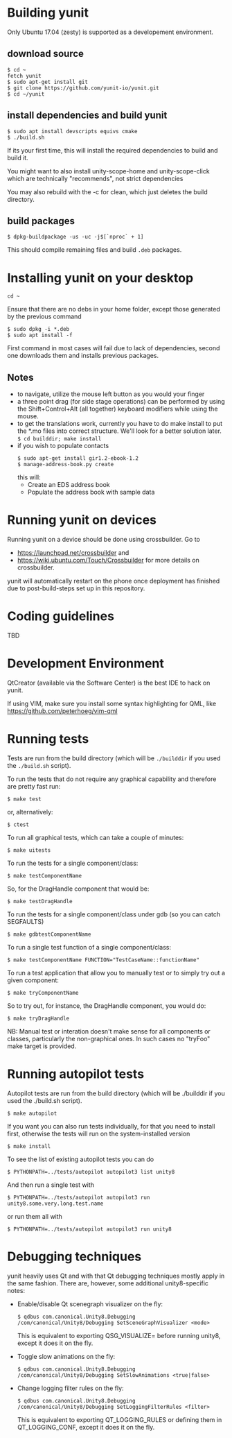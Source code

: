 Building yunit
==============

Only Ubuntu 17.04 (zesty) is supported as a developement environment.

download source
---------------
  ```
  $ cd ~
  fetch yunit
  $ sudo apt-get install git
  $ git clone https://github.com/yunit-io/yunit.git
  $ cd ~/yunit
  ```

install dependencies and build yunit
------------------------------------
  ```
  $ sudo apt install devscripts equivs cmake
  $ ./build.sh
  ```

  If its your first time, this will install the required dependencies to build and
  build it.

  You might want to also install unity-scope-home and unity-scope-click which
  are technically "recommends", not strict dependencies

You may also rebuild with the -c for clean, which just deletes the build
directory.

build packages
--------------
  ```
  $ dpkg-buildpackage -us -uc -j$[`nproc` + 1]
  ```
This should compile remaining files and build `.deb` packages.

Installing yunit on your desktop
================================
  ```
  cd ~
  ```
  Ensure that there are no debs in your home folder, except those generated by the previous command
  ```
  $ sudo dpkg -i *.deb
  $ sudo apt install -f
  ```
First command in most cases will fail due to lack of dependencies, second one downloads them and installs previous packages.

Notes
-----
- to navigate, utilize the mouse left button as you would your finger
- a three point drag (for side stage operations) can be performed by using
  the Shift+Control+Alt (all together) keyboard modifiers while using the mouse.
- to get the translations work, currently you have to do make install to
  put the *.mo files into correct structure. We'll look for a better solution
  later.
  `$ cd builddir; make install`
- if you wish to populate contacts
  ```
  $ sudo apt-get install gir1.2-ebook-1.2
  $ manage-address-book.py create
  ```
  this will:
    - Create an EDS address book
    - Populate the address book with sample data


Running yunit on devices
============================

Running yunit on a device should be done using crossbuilder.
Go to 
* https://launchpad.net/crossbuilder and
* https://wiki.ubuntu.com/Touch/Crossbuilder 
for more details on crossbuilder.

yunit will automatically restart on the phone once deployment
has finished due to post-build-steps set up in this repository.

Coding guidelines
=================

TBD

Development Environment
=======================

QtCreator (available via the Software Center) is the best IDE to hack on
yunit.

If using VIM, make sure you install some syntax highlighting for QML, like
https://github.com/peterhoeg/vim-qml

Running tests
=============

Tests are run from the build directory (which will be `./builddir` if you used
the `./build.sh` script).

To run the tests that do not require any graphical capability and therefore
are pretty fast run:

`$ make test`

or, alternatively:

`$ ctest`

To run all graphical tests, which can take a couple of minutes:

`$ make uitests`

To run the tests for a single component/class:

`$ make testComponentName`

So, for the DragHandle component that would be:

`$ make testDragHandle`

To run the tests for a single component/class under gdb (so you can catch SEGFAULTS)

`$ make gdbtestComponentName`

To run a single test function of a single component/class:

`$ make testComponentName FUNCTION="TestCaseName::functionName"`

To run a test application that allow you to manually test or to simply try out
a given component:

`$ make tryComponentName`

So to try out, for instance, the DragHandle component, you would do:

`$ make tryDragHandle`

NB: Manual test or interation doesn't make sense for all components or classes,
particularly the non-graphical ones. In such cases no "tryFoo" make target is
provided.

Running autopilot tests
=======================

Autopilot tests are run from the build directory (which will be ./builddir if you used
the ./build.sh script).

`$ make autopilot`

If you want you can also run tests individually, for that you need to install first,
otherwise the tests will run on the system-installed version

`$ make install`

To see the list of existing autopilot tests you can do

`$ PYTHONPATH=../tests/autopilot autopilot3 list unity8`

And then run a single test with

`$ PYTHONPATH=../tests/autopilot autopilot3 run unity8.some.very.long.test.name`

or run them all with

`$ PYTHONPATH=../tests/autopilot autopilot3 run unity8`

Debugging techniques
====================

yunit heavily uses Qt and with that Qt debugging techniques mostly apply in the
same fashion. There are, however, some additional unity8-specific notes:

* Enable/disable Qt scenegraph visualizer on the fly:

  `$ qdbus com.canonical.Unity8.Debugging /com/canonical/Unity8/Debugging SetSceneGraphVisualizer <mode>`

  This is equivalent to exporting QSG_VISUALIZE=<mode> before running unity8, except it does it on the
  fly.

* Toggle slow animations on the fly:

  `$ qdbus com.canonical.Unity8.Debugging /com/canonical/Unity8/Debugging SetSlowAnimations <true|false>`

* Change logging filter rules on the fly:

  `$ qdbus com.canonical.Unity8.Debugging /com/canonical/Unity8/Debugging SetLoggingFilterRules <filter>`

  This is equivalent to exporting QT_LOGGING_RULES or defining them in QT_LOGGING_CONF, except it does
  it on the fly.
